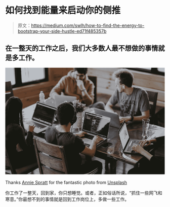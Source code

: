 # 如何找到能量来启动你的侧推

> 原文：<https://medium.com/swlh/how-to-find-the-energy-to-bootstrap-your-side-hustle-ed71f485357b>

## 在一整天的工作之后，我们大多数人最不想做的事情就是多工作。

![](img/60b995f131623818b0702553a415d94b.png)

Thanks [Annie Spratt](https://unsplash.com/@anniespratt?utm_source=unsplash&utm_medium=referral&utm_content=creditCopyText) for the fantastic photo from [Unsplash](https://unsplash.com/t/business-work?utm_source=unsplash&utm_medium=referral&utm_content=creditCopyText)

你工作了一整天，回到家，你只想睡觉。或者，正如俗话所说，“抓住一些网飞和寒意。”你最想不到的事情就是回到工作岗位上，多做一些工作。